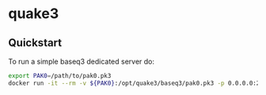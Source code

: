 # quake3

## Quickstart
To run a simple baseq3 dedicated server do:

``` bash
export PAK0=/path/to/pak0.pk3
docker run -it --rm -v ${PAK0}:/opt/quake3/baseq3/pak0.pk3 -p 0.0.0.0:27960:27960/udp jberrenberg/quake3
```
